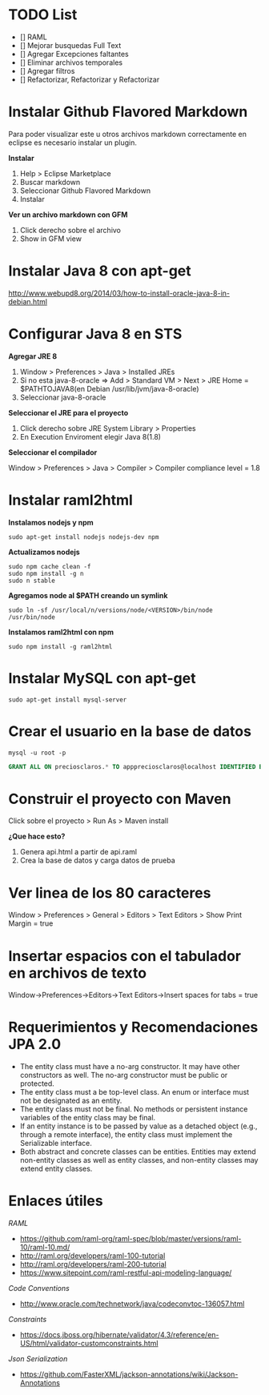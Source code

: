 TODO List
=========

- [] RAML
- [] Mejorar busquedas Full Text
- [] Agregar Excepciones faltantes
- [] Eliminar archivos temporales
- [] Agregar filtros
- [] Refactorizar, Refactorizar y Refactorizar



Instalar Github Flavored Markdown
=================================

Para poder visualizar este u otros archivos markdown correctamente en eclipse
es necesario instalar un plugin.

**Instalar**

1. Help > Eclipse Marketplace
2. Buscar markdown
3. Seleccionar Github Flavored Markdown
4. Instalar

**Ver un archivo markdown con GFM**

1. Click derecho sobre el archivo
2. Show in GFM view


Instalar Java 8 con apt-get
===========================

http://www.webupd8.org/2014/03/how-to-install-oracle-java-8-in-debian.html

Configurar Java 8 en STS
========================

**Agregar JRE 8**

1. Window > Preferences > Java > Installed JREs
2. Si no esta java-8-oracle => Add > Standard VM > Next > JRE Home = $PATHTOJAVA8(en Debian /usr/lib/jvm/java-8-oracle)
3. Seleccionar java-8-oracle

**Seleccionar el JRE para el proyecto**

1. Click derecho sobre JRE System Library > Properties
2. En Execution Enviroment elegir Java 8(1.8)

**Seleccionar el compilador**

Window > Preferences > Java > Compiler > Compiler compliance level = 1.8

Instalar raml2html
==================

**Instalamos nodejs y npm**
```
sudo apt-get install nodejs nodejs-dev npm
```

**Actualizamos nodejs**
```
sudo npm cache clean -f
sudo npm install -g n
sudo n stable
```
**Agregamos node al $PATH creando un symlink**
```
sudo ln -sf /usr/local/n/versions/node/<VERSION>/bin/node  /usr/bin/node
```

**Instalamos raml2html con npm**
```
sudo npm install -g raml2html
```

Instalar MySQL con apt-get
==========================

```
sudo apt-get install mysql-server
```

Crear el usuario en la base de datos
====================================

```
mysql -u root -p
```
```sql
GRANT ALL ON preciosclaros.* TO apppreciosclaros@localhost IDENTIFIED BY 'tjZDOJcRNYkKHPGRxtxC';
```

Construir el proyecto con Maven
===============================

Click sobre el proyecto > Run As > Maven install

**¿Que hace esto?**

1. Genera api.html a partir de api.raml
2. Crea la base de datos y carga datos de prueba



Ver linea de los 80 caracteres
==============================

Window > Preferences > General > Editors > Text Editors > Show Print Margin = true

Insertar espacios con el tabulador en archivos de texto
=======================================================

Window->Preferences->Editors->Text Editors->Insert spaces for tabs = true

Requerimientos y Recomendaciones JPA 2.0
========================================
- The entity class must have a no-arg constructor. It may have other constructors as well. The no-arg constructor must be public or protected.
- The entity class must a be top-level class. An enum or interface must not be designated as an entity.
- The entity class must not be final. No methods or persistent instance variables of the entity class may be final.
- If an entity instance is to be passed by value as a detached object (e.g., through a remote interface), the entity class must implement the Serializable interface.
- Both abstract and concrete classes can be entities. Entities may extend non-entity classes as well as entity classes, and non-entity classes may extend entity classes.


Enlaces útiles
================

*RAML*
- https://github.com/raml-org/raml-spec/blob/master/versions/raml-10/raml-10.md/
- http://raml.org/developers/raml-100-tutorial
- http://raml.org/developers/raml-200-tutorial
- https://www.sitepoint.com/raml-restful-api-modeling-language/


*Code Conventions*
- http://www.oracle.com/technetwork/java/codeconvtoc-136057.html

*Constraints*
- https://docs.jboss.org/hibernate/validator/4.3/reference/en-US/html/validator-customconstraints.html

*Json Serialization*
- https://github.com/FasterXML/jackson-annotations/wiki/Jackson-Annotations
